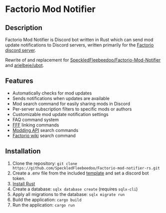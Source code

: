 # Factorio Mod Notifier

## Description

Factorio Mod Notifier is Discord bot written in Rust which can send mod update notifications to Discord servers, written primarily for the [Factorio discord server](https://discord.gg/factorio).

Rewrite of and replacement for [SpeckledFleebeedoo/Factorio-Mod-Notifier](https://github.com/SpeckledFleebeedoo/Factorio-mod-notifier) and [arielbeje/ubot](https://github.com/arielbeje/ubot).

## Features

- Automatically checks for mod updates
- Sends notifications when updates are available
- Mod search command for easily sharing mods in Discord
- Per-server subscription filters to specific mods or authors
- Customizable mod update notification settings
- FAQ command system
- [FFF](https://www.factorio.com/blog) linking commands
- [Modding API](https://lua-api.factorio.com/latest/) search commands
- [Factorio wiki](https://wiki.factorio.com) search command

## Installation

1. Clone the repository: `git clone https://github.com/SpeckledFleebeedoo/Factorio-mod-notifier-rs.git`
2. Create a .env file from the included [template](.env.template) and set a discord bot token. 
3. [Install Rust](https://www.rust-lang.org/tools/install)
4. Create a database: `sqlx database create` (requires `sqlx-cli`)
5. Apply all migrations to the database: `sqlx migrate run`
3. Build the application: `cargo build`
4. Run the application: `cargo run`
